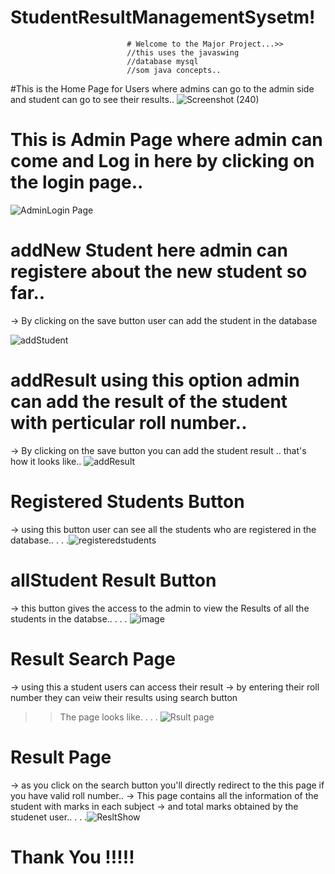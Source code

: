 # StudentResultManagementSysetm!

                              # Welcome to the Major Project...>> 
                              //this uses the javaswing
                              //database mysql
                              //som java concepts..

#This is the Home Page for Users where admins can go to the admin side and student can go to see their results..
![Screenshot (240)](https://github.com/aniket100200/StudentResultManagementSysetm/assets/116418804/30f899af-1d25-423d-b967-2f49c63cfb59)


# This is Admin Page where admin can come and Log in here by clicking on the login page..

![AdminLogin Page](https://github.com/aniket100200/StudentResultManagementSysetm/assets/116418804/b3435f10-260a-4383-ad9d-77941d0d11d5)

# addNew Student here admin can registere about the new student so far..
-> By clicking on the save button user can add the student in the database

![addStudent](https://github.com/aniket100200/StudentResultManagementSysetm/assets/116418804/64b102a0-1477-4312-a7b9-cf4e4ffe3de8)

# addResult using this option admin can add the result of the student with perticular roll number..
-> By clicking on the save button you can add the student result ..
that's how it looks like..
![addResult](https://github.com/aniket100200/StudentResultManagementSysetm/assets/116418804/93177ba8-1f53-44cc-9831-d94631fa473f)

# Registered Students Button 
-> using this button user can see all the students who are registered in the database..
.
.
.![registeredstudents](https://github.com/aniket100200/StudentResultManagementSysetm/assets/116418804/364b454b-b315-4883-93d6-78f684d676c5)


# allStudent Result Button 
-> this button gives the access to the admin to view the Results of all the students in the databse..
.
.
.
![image](https://github.com/aniket100200/StudentResultManagementSysetm/assets/116418804/ed2eb4c9-09a3-4946-9175-c2e50ccff5a7)


# Result Search Page
-> using this a student users can access their result 
-> by entering their roll number they can veiw their results using search button

>>The page looks like.
.
.
.
![Rsult page](https://github.com/aniket100200/StudentResultManagementSysetm/assets/116418804/479d8cde-602c-4c3b-bfea-cc75ef8fa119)


# Result Page
-> as you click on the search button you'll directly redirect to the this page if you have valid roll number..
-> This page contains all the information of the student with marks in each subject
-> and total marks obtained by the studenet user..
.
.
.![ResltShow](https://github.com/aniket100200/StudentResultManagementSysetm/assets/116418804/ab764b27-9039-43ee-bc22-044c4182064e)


# Thank You !!!!!




